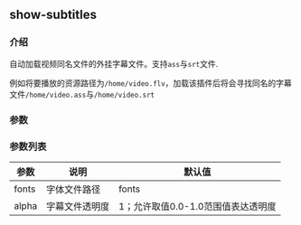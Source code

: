 ## show-subtitles

### 介绍

自动加载视频同名文件的外挂字幕文件。支持`ass`与`srt`文件.

例如将要播放的资源路径为`/home/video.flv`，加载该插件后将会寻找同名的字幕文件`/home/video.ass`与`/home/video.srt`

### 参数

### 参数列表

| 参数    | 说明      | 默认值                   |
|-------|---------|-----------------------|
| fonts | 字体文件路径  | fonts                 |
| alpha | 字幕文件透明度 | 1；允许取值0.0-1.0范围值表达透明度 |
